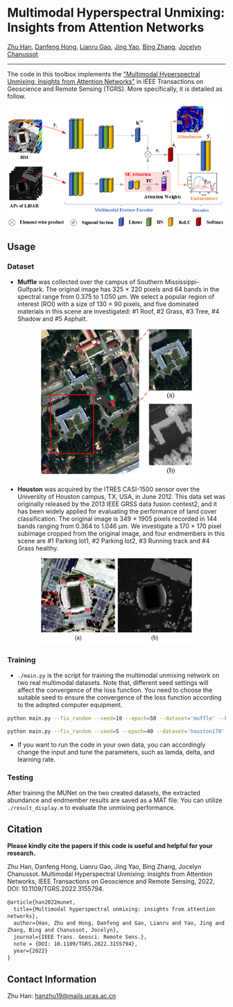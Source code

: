 # Multimodal Hyperspectral Unmixing: Insights from Attention Networks

[Zhu Han](https://www.researchgate.net/profile/Zhu-Han-2), [Danfeng Hong](https://sites.google.com/view/danfeng-hong), [Lianru Gao](https://scholar.google.com/citations?hl=en&user=f6OnhtcAAAAJ), [Jing Yao](https://scholar.google.com/citations?user=1SHd5ygAAAAJ&hl=en), [Bing Zhang](http://english.radi.cas.cn/Education/PhDS/201401/t20140109_115415.html), [Jocelyn Chanussot](http://jocelyn-chanussot.net/)

___________

The code in this toolbox implements the ["Multimodal Hyperspectral Unmixing: Insights from Attention Networks"](https://ieeexplore.ieee.org/document/9724217) in IEEE Transactions on Geoscience and Remote Sensing (TGRS). More specifically, it is detailed as follow.

![alt text](./MUNet.png)


    
Usage
---------------------
### Dataset
* **Muffle** was collected over the campus of Southern Mississippi-Gulfpark. The original image has 325 × 220 pixels and 64 bands in the spectral range from 0.375 to 1.050 μm. We select a popular region of interest (ROI) with a size of 130 × 90 pixels, and five dominated materials in this scene are investigated: #1 Roof, #2 Grass, #3 Tree, #4 Shadow and #5 Asphalt.

<p align="center">
<img src="./Muffle.png" alt="drawing" width="350"/>
    
* **Houston** was acquired by the ITRES CASI-1500 sensor over the University of Houston campus, TX, USA, in June 2012. This data set was originally released by the 2013 IEEE GRSS data fusion contest2, and it has been widely applied for evaluating the performance of land cover classification. The original image is 349 × 1905 pixels recorded in 144 bands ranging from 0.364 to 1.046 μm. We investigate a 170 × 170 pixel subimage cropped from the original image, and four endmembers in this scene are #1 Parking lot1, #2 Parking lot2, #3 Running track and #4 Grass healthy.

<p align="center">
<img src="./Houston.png" alt="drawing" width="350"/>

### Training
    
* `./main.py` is the script for training the multimodal unmixing network on two real multimodal datasets. Note that, different seed settings will affect the convergence of the loss function. You need to choose the suitable seed to ensure the convergence of the loss function according to the adopted computer equipment.

```bash
python main.py --fix_random --seed=10 --epoch=50 --dataset='muffle' --batch_size=128 --learning_rate_en=3e-4 --learning_rate_de=1e-4 --lamda=3e-2 --delta=1 --weight_decay=1e-5
```
    
```bash
python main.py --fix_random --seed=5 --epoch=40 --dataset='houston170' --batch_size=256 --learning_rate_en=1e-4 --learning_rate_de=5e-4  --lamda=8e-2 --delta=0.5 --weight_decay=1e-5
```

* If you want to run the code in your own data, you can accordingly change the input and tune the parameters, such as lamda, delta, and learning rate.
    
### Testing
    
After training the MUNet on the two created datasets, the extracted abundance and endmember results are saved as a MAT file. You can utilize `./result_display.m` to evaluate the unmixing performance.
    
Citation
---------------------

**Please kindly cite the papers if this code is useful and helpful for your research.**

Zhu Han, Danfeng Hong, Lianru Gao, Jing Yao, Bing Zhang, Jocelyn Chanussot. Multimodal Hyperspectral Unmixing: Insights from Attention Networks, IEEE Transactions on Geoscience and Remote Sensing, 2022, DOI: 10.1109/TGRS.2022.3155794.

    @article{han2022munet,
      title={Multimodal hyperspectral unmixing: insights from attention networks},
      author={Han, Zhu and Hong, Danfeng and Gao, Lianru and Yao, Jing and Zhang, Bing and Chanussot, Jocelyn},
      journal={IEEE Trans. Geosci. Remote Sens.},
      note = {DOI: 10.1109/TGRS.2022.3155794},
      year={2022}  
    }
    
Contact Information
---------------------
Zhu Han: hanzhu19@mails.ucas.ac.cn
